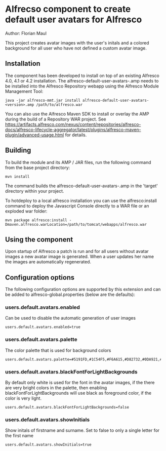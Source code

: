 
Alfrecso component to create default user avatars for Alfresco
==============================================================

Author: Florian Maul

This project creates avatar images with the user's initals and a colored background
for all user who have not defined a custom avatar image.


Installation
------------

The component has been developed to install on top of an existing Alfresco
4.0, 4.1 or 4.2 installation. The alfresco-default-user-avatars-<version>.amp needs
to be installed into the Alfresco Repository webapp using the Alfresco Module Management Tool:

    java -jar alfresco-mmt.jar install alfresco-default-user-avatars-<version>.amp /path/to/alfresco.war
  
You can also use the Alfresco Maven SDK to install or overlay the AMP during the build of a
Repository WAR project. See https://artifacts.alfresco.com/nexus/content/repositories/alfresco-docs/alfresco-lifecycle-aggregator/latest/plugins/alfresco-maven-plugin/advanced-usage.html
for details.


Building
--------

To build the module and its AMP / JAR files, run the following command from the base 
project directory:

    mvn install

The command builds the alfresco-default-user-avatars-<version>.amp in the 'target' directory within your project.

To hotdeploy to a local alfresco installation you can use the alfresco:install
command to deploy the Javascript Console directly to a WAR file or an exploded war folder:

    mvn package alfresco:install -Dmaven.alfresco.warLocation=/path/to/tomcat/webapps/alfresco.war


Using the component
-------------------

Upon startup of Alfresco a patch is run and for all users without avatar images a new
avatar image is generated. When a user updates her name the images are automatically 
regenerated.


Configuration options
---------------------

The following configuration options are supported by this extension and can be added to
alfresco-global.properties (below are the defaults):

### users.default.avatars.enabled
Can be used to disable the automatic generation of user images

    users.default.avatars.enabled=true

### users.default.avatars.palette
The color palette that is used for background colors
    
    users.default.avatars.palette=#5191FD,#1C54F5,#F6A615,#D82732,#0DA921,#F35E4C,#A64847

### users.default.avatars.blackFontForLightBackgrounds

By default only white is used for the font in the avatar images, if the there are very bright colors in the palette, then enabling blackFontForLightBackgrounds will use black as foreground color, if the color is very light.

    users.default.avatars.blackFontForLightBackgrounds=false

### users.default.avatars.showInitials

Show initals of firstname and surname. Set to false to only a single letter for the first name

    users.default.avatars.showInitials=true

